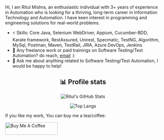 Hi, I am Ritul Mishra, an enthusiastic individual with 3+ years of experience in Automation who is looking for a thriving, long-term career in Information Technology and Automation. I have keen interest in programming and engineering solutions for real-world problems.


- ⚡ Skills: Core Java, Selenium WebDriver, Appium, Cucumber-BDD, Karate framework, RestAssured, Unirest, Specmatic, TestNG, Algorithm, MySql, Postman, Maven, TestRail, JIRA, Azure DevOps, Jenkins
- 💼 Any freelance work or paid trainings on Software Testing/Test Automation? do reach, [email](mailto:ritulmishrampvm@gmail.com) :)
- 💬 Ask me about anything related to Software Testing/Test Automation, I would be happy to help!


<div align="center">
  <h2>📊 Profile stats</h2>

![Ritul's GitHub Stats](https://github-readme-stats.vercel.app/api?username=iRitul&show_icons=true&theme=radical)
  
![Top Langs](https://github-readme-stats.vercel.app/api/top-langs/?username=iRitul&hide=scss,css,html&theme=dark&layout=compact)

</div>

If you like my work, You can buy me a tea/coffee:

<a href="https://www.buymeacoffee.com/ritulmishra" target="_blank" rel="noreferrer nofollow">
<img src="https://cdn.buymeacoffee.com/buttons/default-red.png" alt="Buy Me A Coffee" height="40" width="170" >
</a>
